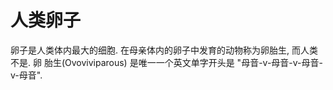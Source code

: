 # 人类卵子

卵子是人类体内最大的细胞. 在母亲体内的卵子中发育的动物称为卵胎生, 而人类不是. 卵
胎生(Ovoviviparous) 是唯一一个英文单字开头是 "母音-v-母音-v-母音-v-母音".
